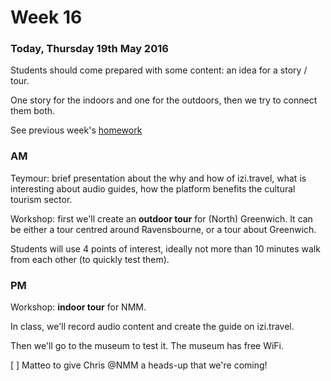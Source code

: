 # Week 16

### Today, Thursday 19th May 2016

Students should come prepared with some content: an idea for a story / tour.

One story for the indoors and one for the outdoors, then we try to connect them both.

See previous week's [homework](../15#homework)

### AM 

Teymour: brief presentation about the why and how of izi.travel, what is interesting about audio guides, how the platform benefits the cultural tourism sector.

Workshop: first we'll create an **outdoor tour** for (North) Greenwich. It can be either a tour centred around Ravensbourne, or a tour about Greenwich.

Students will use 4 points of interest, ideally not more than 10 minutes walk from each other (to quickly test them). 

### PM

Workshop: **indoor tour** for NMM.

In class, we'll record audio content and create the guide on izi.travel.

Then we'll go to the museum to test it. The museum has free WiFi. 

[ ] Matteo to give Chris @NMM a heads-up that we're coming!














